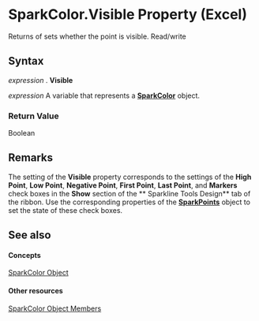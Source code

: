 
# SparkColor.Visible Property (Excel)

Returns of sets whether the point is visible. Read/write


## Syntax

 _expression_ . **Visible**

 _expression_ A variable that represents a **[SparkColor](3de82c5c-eb0a-ab39-64a8-00f4c005c6af.md)** object.


### Return Value

Boolean


## Remarks

The setting of the  **Visible** property corresponds to the settings of the **High Point**,  **Low Point**,  **Negative Point**,  **First Point**,  **Last Point**, and  **Markers** check boxes in the **Show** section of the ** Sparkline Tools Design** tab of the ribbon. Use the corresponding properties of the **[SparkPoints](382bf292-7824-179f-e254-1b72dfb557b2.md)** object to set the state of these check boxes.


## See also


#### Concepts


[SparkColor Object](3de82c5c-eb0a-ab39-64a8-00f4c005c6af.md)
#### Other resources


[SparkColor Object Members](f326bf03-4f40-abc1-837a-294b11ef1967.md)
